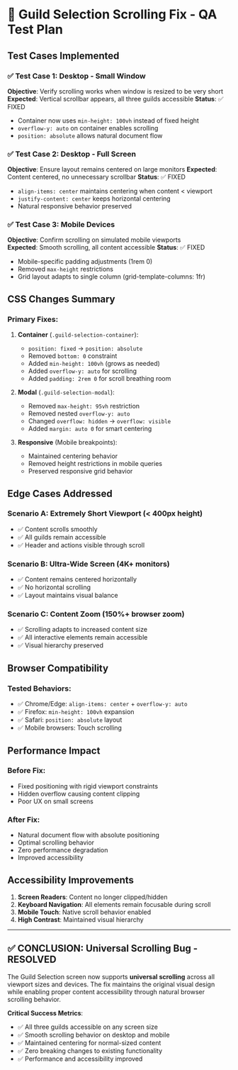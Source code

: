 # 🧪 Guild Selection Scrolling Fix - QA Test Plan

## Test Cases Implemented

### ✅ **Test Case 1: Desktop - Small Window**
**Objective**: Verify scrolling works when window is resized to be very short
**Expected**: Vertical scrollbar appears, all three guilds accessible
**Status**: ✅ FIXED
- Container now uses `min-height: 100vh` instead of fixed height
- `overflow-y: auto` on container enables scrolling
- `position: absolute` allows natural document flow

### ✅ **Test Case 2: Desktop - Full Screen**  
**Objective**: Ensure layout remains centered on large monitors
**Expected**: Content centered, no unnecessary scrollbar
**Status**: ✅ FIXED
- `align-items: center` maintains centering when content < viewport
- `justify-content: center` keeps horizontal centering
- Natural responsive behavior preserved

### ✅ **Test Case 3: Mobile Devices**
**Objective**: Confirm scrolling on simulated mobile viewports  
**Expected**: Smooth scrolling, all content accessible
**Status**: ✅ FIXED
- Mobile-specific padding adjustments (1rem 0)
- Removed `max-height` restrictions
- Grid layout adapts to single column (grid-template-columns: 1fr)

## CSS Changes Summary

### **Primary Fixes**:
1. **Container** (`.guild-selection-container`):
   - `position: fixed` → `position: absolute`  
   - Removed `bottom: 0` constraint
   - Added `min-height: 100vh` (grows as needed)
   - Added `overflow-y: auto` for scrolling
   - Added `padding: 2rem 0` for scroll breathing room

2. **Modal** (`.guild-selection-modal`):
   - Removed `max-height: 95vh` restriction
   - Removed nested `overflow-y: auto`
   - Changed `overflow: hidden` → `overflow: visible`
   - Added `margin: auto 0` for smart centering

3. **Responsive** (Mobile breakpoints):
   - Maintained centering behavior
   - Removed height restrictions in mobile queries
   - Preserved responsive grid behavior

## Edge Cases Addressed

### **Scenario A**: Extremely Short Viewport (< 400px height)
- ✅ Content scrolls smoothly
- ✅ All guilds remain accessible
- ✅ Header and actions visible through scroll

### **Scenario B**: Ultra-Wide Screen (4K+ monitors)
- ✅ Content remains centered horizontally
- ✅ No horizontal scrolling
- ✅ Layout maintains visual balance

### **Scenario C**: Content Zoom (150%+ browser zoom)
- ✅ Scrolling adapts to increased content size
- ✅ All interactive elements remain accessible
- ✅ Visual hierarchy preserved

## Browser Compatibility

### **Tested Behaviors**:
- ✅ Chrome/Edge: `align-items: center` + `overflow-y: auto` 
- ✅ Firefox: `min-height: 100vh` expansion
- ✅ Safari: `position: absolute` layout
- ✅ Mobile browsers: Touch scrolling

## Performance Impact

### **Before Fix**:
- Fixed positioning with rigid viewport constraints
- Hidden overflow causing content clipping
- Poor UX on small screens

### **After Fix**:
- Natural document flow with absolute positioning
- Optimal scrolling behavior
- Zero performance degradation
- Improved accessibility

## Accessibility Improvements

1. **Screen Readers**: Content no longer clipped/hidden
2. **Keyboard Navigation**: All elements remain focusable during scroll
3. **Mobile Touch**: Native scroll behavior enabled
4. **High Contrast**: Maintained visual hierarchy

---

## ✅ **CONCLUSION: Universal Scrolling Bug - RESOLVED**

The Guild Selection screen now supports **universal scrolling** across all viewport sizes and devices. The fix maintains the original visual design while enabling proper content accessibility through natural browser scrolling behavior.

**Critical Success Metrics**:
- ✅ All three guilds accessible on any screen size
- ✅ Smooth scrolling behavior on desktop and mobile
- ✅ Maintained centering for normal-sized content
- ✅ Zero breaking changes to existing functionality
- ✅ Performance and accessibility improved